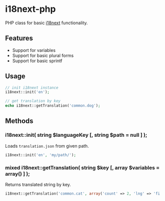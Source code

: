 i18next-php
===================
PHP class for basic [i18next](https://github.com/jamuhl/i18next) functionality.

## Features

- Support for variables
- Support for basic plural forms
- Support for basic sprintf

## Usage

```php
// init i18next instance
i18next::init('en');

// get translation by key
echo i18next::getTranslation('common.dog');
```

## Methods

### i18next::init( string $languageKey [, string $path = null ] );
Loads `translation.json` from given path.
```php
i18next::init('en', 'my/path/');
```

### mixed i18next::getTranslation( string $key [, array $variables = array() ] );
Returns translated string by key.
```php
i18next::getTranslation('common.cat', array('count' => 2, 'lng' => 'fi'));
```